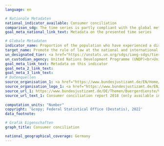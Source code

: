 ```yaml
---
language: en    

# Nationale Metadaten    
national_indicator_available: Consumer conciliation    
comparison_sdg: The time series is partly compliant with the global metadata.    
goal_meta_national_link_text: Metadata on the presented time series    

# Globale Metadaten    
indicator_name: Proportion of the population who have experienced a dispute in the past two years and who accessed a formal or informal dispute resolution mechanism, by type of mechanism    
target_name: Promote the rule of law at the national and international levels and ensure equal access to justice for all    
un_designated_tier: <a href="https://unstats.un.org/sdgs/iaeg-sdgs/tier-classification/" title="Click here for more information on the UN tier classification."  target="_blank">Tier II</a>    
un_custodian_agency: United Nations Development Programme (UNDP)<br>United Nations on Drugs and Crime (UNODC)<br>Organization for Economic Cooperation and Development (OECD)    
goal_meta_link_text: Metadata on this indicator    
goal_meta_2_link_text:     
goal_meta_3_link_text:         
# Datenquellen
source_organisation_1: <a href="https://www.bundesjustizamt.de/EN/Home/homepage_node.html"> Federal Office of Justice </a>
source_organisation_logo_1: <a href="https://www.bundesjustizamt.de/EN/Home/homepage_node.html"><img src="https://g205sdgs.github.io/sdg-indicators/public/OrgImgEn/bafj.png" alt="Logo bafj" style="height:60px; width:148px"/></a>
source_url_1: https://www.bundesjustizamt.de/DE/Themen/Buergerdienste/Verbraucherstreitbeilegung/Verbraucherschlichtungsbericht/Verbraucherschlichtungsbericht_node.html;jsessionid=BE0C36F83711B2CF293422CAB9EE625F.1_cid383
source_url_text_1: Consumer conciliation report 2018 (only available in German)
    
computation_units: "Number"    
copyright: '&copy; Federal Statistical Office (Destatis), 2022'    
data_footnote:     

# Grafik Eigenschaften    
graph_title: Consumer conciliation    

national_geographical_coverage: Germany    
---
```


<span></span>